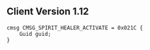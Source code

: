 ## Client Version 1.12

```rust,ignore
cmsg CMSG_SPIRIT_HEALER_ACTIVATE = 0x021C {
    Guid guid;    
}

```
